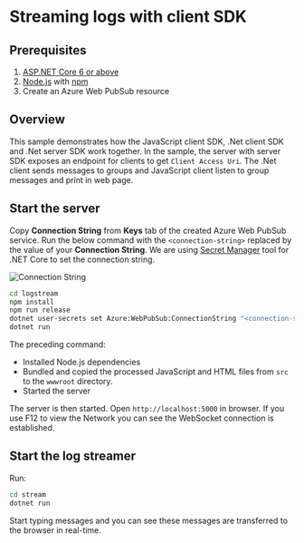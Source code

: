 # Streaming logs with client SDK

## Prerequisites

1. [ASP.NET Core 6 or above](https://docs.microsoft.com/aspnet/core)
2. [Node.js](https://nodejs.org/) with [npm](https://www.npmjs.com/)
3. Create an Azure Web PubSub resource

## Overview

This sample demonstrates how the JavaScript client SDK, .Net client SDK and .Net server SDK work together. In the sample, the server with server SDK exposes an endpoint for clients to get `Client Access Uri`. The .Net client sends messages to groups and JavaScript client listen to group messages and print in web page.

## Start the server

Copy **Connection String** from **Keys** tab of the created Azure Web PubSub service. Run the below command with the `<connection-string>` replaced by the value of your **Connection String**. We are using [Secret Manager](https://docs.microsoft.com/aspnet/core/security/app-secrets#secret-manager) tool for .NET Core to set the connection string.

![Connection String](./../../../docs/images/portal_conn.png)

```bash
cd logstream
npm install
npm run release
dotnet user-secrets set Azure:WebPubSub:ConnectionString "<connection-string>"
dotnet run
```

The preceding command:

* Installed Node.js dependencies
* Bundled and copied the processed JavaScript and HTML files from `src` to the `wwwroot` directory.
* Started the server

The server is then started. Open `http://localhost:5000` in browser. If you use F12 to view the Network you can see the WebSocket connection is established.

## Start the log streamer

Run:

```bash
cd stream
dotnet run
```

Start typing messages and you can see these messages are transferred to the browser in real-time.
